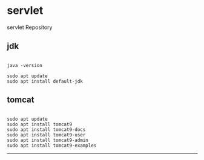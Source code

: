 servlet
===

servlet Repository


jdk
---

<pre><code>
java -version

sudo apt update
sudo apt install default-jdk
</pre></code>

tomcat
---

<pre><code>
sudo apt update
sudo apt install tomcat9
sudo apt install tomcat9-docs
sudo apt install tomcat9-user
sudo apt install tomcat9-admin
sudo apt install tomcat9-examples
</pre></code>

***
